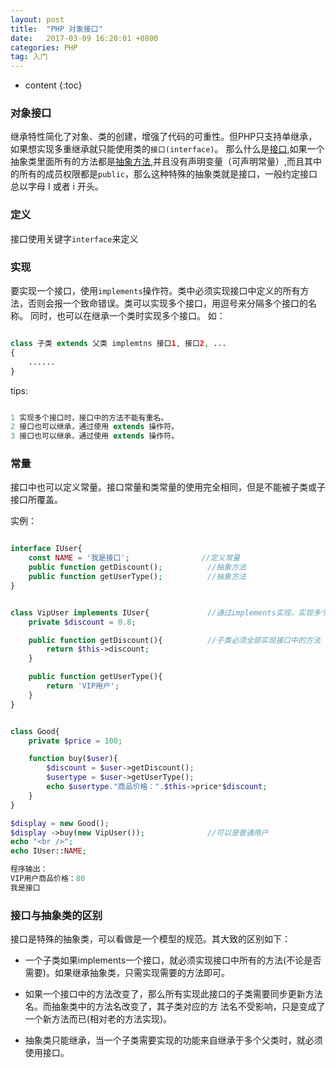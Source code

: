 ```yaml
---
layout: post
title:  "PHP 对象接口"
date:   2017-03-09 16:20:01 +0800
categories: PHP
tag: 入门
---
```


* content
{:toc}

### 对象接口

继承特性简化了对象、类的创建，增强了代码的可重性。但PHP只支持单继承，如果想实现多重继承就只能使用类的`接口(interface)`。
那么什么是[接口](http://www.php.net/manual/zh/language.oop5.interfaces.php),如果一个抽象类里面所有的方法都是[抽象方法](https://lintaoonline.github.io/2017/02/24/php-abstract/),并且没有声明变量（可声明常量）,而且其中的所有的成员权限都是`public`，那么这种特殊的抽象类就是接口，一般约定接口总以字母 I 或者 i 开头。


### 定义

接口使用关键字`interface`来定义


### 实现

要实现一个接口，使用`implements`操作符。类中必须实现接口中定义的所有方法，否则会报一个致命错误。类可以实现多个接口，用逗号来分隔多个接口的名称。
同时，也可以在继承一个类时实现多个接口。
如：

```php

class 子类 extends 父类 implemtns 接口1, 接口2, ...
{
    ......
}

```


tips:

```php

1 实现多个接口时，接口中的方法不能有重名。
2 接口也可以继承，通过使用 extends 操作符。
3 接口也可以继承，通过使用 extends 操作符。

```


### 常量

接口中也可以定义常量。接口常量和类常量的使用完全相同，但是不能被子类或子接口所覆盖。


实例：

```php

interface IUser{
	const NAME = '我是接口';				//定义常量
	public function getDiscount();			//抽象方法
	public function getUserType();			//抽象方法
}


class VipUser implements IUser{				//通过implements实现，实现多个接口class VipUser implements IUser,IUser2{}
	private $discount = 0.8;

	public function getDiscount(){			//子类必须全部实现接口中的方法
		return $this->discount;
	}

	public function getUserType(){
		return 'VIP用户';
	}
}


class Good{
	private $price = 100;

	function buy($user){
		$discount = $user->getDiscount();
		$usertype = $user->getUserType();
        echo $usertype."商品价格：".$this->price*$discount;
	}
}

$display = new Good();
$display ->buy(new VipUser());				//可以是普通用户
echo "<br />";
echo IUser::NAME;

程序输出：
VIP用户商品价格：80
我是接口

```


### 接口与抽象类的区别

接口是特殊的抽象类，可以看做是一个模型的规范。其大致的区别如下：

* 一个子类如果implements一个接口，就必须实现接口中所有的方法(不论是否需要)。如果继承抽象类，只需实现需要的方法即可。

* 如果一个接口中的方法改变了，那么所有实现此接口的子类需要同步更新方法名。而抽象类中的方法名改变了，其子类对应的方
法名不受影响，只是变成了一个新方法而已(相对老的方法实现)。

* 抽象类只能继承，当一个子类需要实现的功能来自继承于多个父类时，就必须使用接口。



